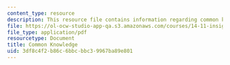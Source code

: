```yaml
---
content_type: resource
description: This resource file contains information regarding common knowledge.
file: https://ol-ocw-studio-app-qa.s3.amazonaws.com/courses/14-11-insights-from-game-theory-into-social-behavior-fall-2013/3df8c4f2b86c6bbcbbc39967ba89e801_MIT14_11F13_common_know.pdf
file_type: application/pdf
resourcetype: Document
title: Common Knowledge
uid: 3df8c4f2-b86c-6bbc-bbc3-9967ba89e801
---
```

